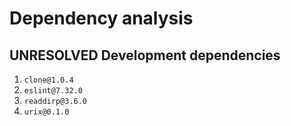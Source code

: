 # Dependency analysis

## UNRESOLVED Development dependencies

1. `clone@1.0.4`
2. `eslint@7.32.0`
3. `readdirp@3.6.0`
4. `urix@0.1.0`
